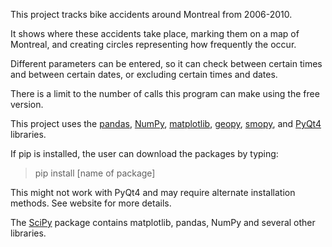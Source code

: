 This project tracks bike accidents around Montreal from 2006-2010. 

It shows where these accidents take place, marking them on a map of Montreal, and creating circles representing how frequently the occur.

Different parameters can be entered, so it can check between certain times and between certain dates, or excluding certain times and dates.

There is a limit to the number of calls this program can make using the free version.

This project uses the [pandas](http://pandas.pydata.org/pandas-docs/stable/install.html), [NumPy](http://www.scipy.org/scipylib/download.html), [matplotlib](http://matplotlib.org/faq/installing_faq.html), [geopy](https://pypi.python.org/pypi/geopy), [smopy](https://pypi.python.org/pypi/smopy), and [PyQt4](http://pyqt.sourceforge.net/Docs/PyQt4/installation.html) libraries.

If pip is installed, the user can download the packages by typing:

> pip install [name of package]


This might not work with PyQt4 and may require alternate installation methods. See website for more details.

The [SciPy](https://www.scipy.org/install.html) package contains matplotlib, pandas, NumPy and several other libraries.

